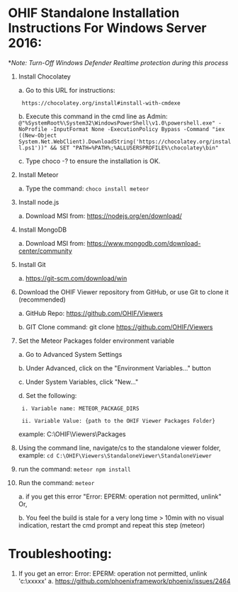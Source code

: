 # OHIF Standalone Installation Instructions For Windows Server 2016:

**Note: Turn-Off Windows Defender Realtime protection during this process*

1. Install Chocolatey

	a. Go to this URL for instructions:
	
		https://chocolatey.org/install#install-with-cmdexe
	
	b. Execute this command in the cmd line as Admin:
	`@"%SystemRoot%\System32\WindowsPowerShell\v1.0\powershell.exe" -NoProfile -InputFormat None -ExecutionPolicy Bypass -Command "iex ((New-Object System.Net.WebClient).DownloadString('https://chocolatey.org/install.ps1'))" && SET "PATH=%PATH%;%ALLUSERSPROFILE%\chocolatey\bin"`
	
	c. Type choco -? to ensure the installation is OK.
2. Install Meteor
	
	a. Type the command: `choco install meteor`
3. Install node.js
	
	a. Download MSI from: https://nodejs.org/en/download/
4. Install MongoDB
	
	a. Download MSI from: 
https://www.mongodb.com/download-center/community
5. Install Git
	
	a. https://git-scm.com/download/win
6. Download the OHIF Viewer repository from GitHub, or use Git to clone it (recommended)
	
	a. GitHub Repo: https://github.com/OHIF/Viewers
	
	b. GIT Clone command: git clone https://github.com/OHIF/Viewers
7. Set the Meteor Packages folder environment variable
	
	a. Go to Advanced System Settings
	
	b. Under Advanced, click on the "Environment Variables..." button
	
	c. Under System Variables, click "New..."
	
	d. Set the following:
	
		i. Variable name: METEOR_PACKAGE_DIRS
		
		ii. Variable Value: {path to the OHIF Viewer Packages Folder} 
	example: C:\OHIF\Viewers\Packages
8. Using the command line, navigate/cs to the standalone viewer folder, example: `cd C:\OHIF\Viewers\StandaloneViewer\StandaloneViewer`
9. run the command: `meteor npm install`
10. Run the command: `meteor`

	a. if you get this error "Error: EPERM: operation not permitted, unlink" Or,
	
	b. You feel the build is stale for a very long time > 10min with no visual indication, restart the cmd prompt and repeat this step (meteor)

# Troubleshooting:

1.  If you get an error: Error: EPERM: operation not permitted, unlink 'c:\xxxxx'
	a. https://github.com/phoenixframework/phoenix/issues/2464
